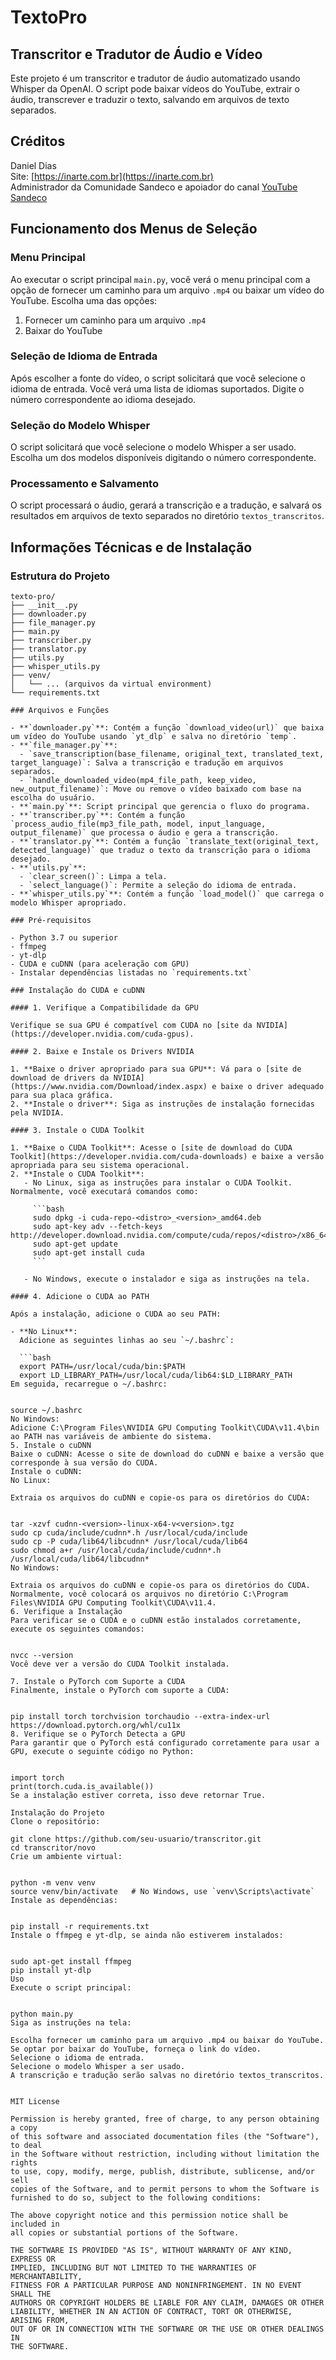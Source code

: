 # TextoPro

## Transcritor e Tradutor de Áudio e Vídeo

Este projeto é um transcritor e tradutor de áudio automatizado usando Whisper da OpenAI. O script pode baixar vídeos do YouTube, extrair o áudio, transcrever e traduzir o texto, salvando em arquivos de texto separados.

## Créditos

Daniel Dias  
Site: [https://inarte.com.br](https://inarte.com.br)  
Administrador da Comunidade Sandeco e apoiador do canal [YouTube Sandeco](https://youtube.com/@sandeco)

## Funcionamento dos Menus de Seleção

### Menu Principal

Ao executar o script principal `main.py`, você verá o menu principal com a opção de fornecer um caminho para um arquivo `.mp4` ou baixar um vídeo do YouTube. Escolha uma das opções:

1. Fornecer um caminho para um arquivo `.mp4`
2. Baixar do YouTube

### Seleção de Idioma de Entrada

Após escolher a fonte do vídeo, o script solicitará que você selecione o idioma de entrada. Você verá uma lista de idiomas suportados. Digite o número correspondente ao idioma desejado.

### Seleção do Modelo Whisper

O script solicitará que você selecione o modelo Whisper a ser usado. Escolha um dos modelos disponíveis digitando o número correspondente.

### Processamento e Salvamento

O script processará o áudio, gerará a transcrição e a tradução, e salvará os resultados em arquivos de texto separados no diretório `textos_transcritos`.

## Informações Técnicas e de Instalação

### Estrutura do Projeto

```plaintext
texto-pro/
├── __init__.py
├── downloader.py
├── file_manager.py
├── main.py
├── transcriber.py
├── translator.py
├── utils.py
├── whisper_utils.py
├── venv/
│   └── ... (arquivos da virtual environment)
└── requirements.txt

### Arquivos e Funções

- **`downloader.py`**: Contém a função `download_video(url)` que baixa um vídeo do YouTube usando `yt_dlp` e salva no diretório `temp`.
- **`file_manager.py`**: 
  - `save_transcription(base_filename, original_text, translated_text, target_language)`: Salva a transcrição e tradução em arquivos separados.
  - `handle_downloaded_video(mp4_file_path, keep_video, new_output_filename)`: Move ou remove o vídeo baixado com base na escolha do usuário.
- **`main.py`**: Script principal que gerencia o fluxo do programa.
- **`transcriber.py`**: Contém a função `process_audio_file(mp3_file_path, model, input_language, output_filename)` que processa o áudio e gera a transcrição.
- **`translator.py`**: Contém a função `translate_text(original_text, detected_language)` que traduz o texto da transcrição para o idioma desejado.
- **`utils.py`**: 
  - `clear_screen()`: Limpa a tela.
  - `select_language()`: Permite a seleção do idioma de entrada.
- **`whisper_utils.py`**: Contém a função `load_model()` que carrega o modelo Whisper apropriado.

### Pré-requisitos

- Python 3.7 ou superior
- ffmpeg
- yt-dlp
- CUDA e cuDNN (para aceleração com GPU)
- Instalar dependências listadas no `requirements.txt`

### Instalação do CUDA e cuDNN

#### 1. Verifique a Compatibilidade da GPU

Verifique se sua GPU é compatível com CUDA no [site da NVIDIA](https://developer.nvidia.com/cuda-gpus).

#### 2. Baixe e Instale os Drivers NVIDIA

1. **Baixe o driver apropriado para sua GPU**: Vá para o [site de download de drivers da NVIDIA](https://www.nvidia.com/Download/index.aspx) e baixe o driver adequado para sua placa gráfica.
2. **Instale o driver**: Siga as instruções de instalação fornecidas pela NVIDIA.

#### 3. Instale o CUDA Toolkit

1. **Baixe o CUDA Toolkit**: Acesse o [site de download do CUDA Toolkit](https://developer.nvidia.com/cuda-downloads) e baixe a versão apropriada para seu sistema operacional.
2. **Instale o CUDA Toolkit**:
   - No Linux, siga as instruções para instalar o CUDA Toolkit. Normalmente, você executará comandos como:

     ```bash
     sudo dpkg -i cuda-repo-<distro>_<version>_amd64.deb
     sudo apt-key adv --fetch-keys http://developer.download.nvidia.com/compute/cuda/repos/<distro>/x86_64/7fa2af80.pub
     sudo apt-get update
     sudo apt-get install cuda
     ```

   - No Windows, execute o instalador e siga as instruções na tela.

#### 4. Adicione o CUDA ao PATH

Após a instalação, adicione o CUDA ao seu PATH:

- **No Linux**:
  Adicione as seguintes linhas ao seu `~/.bashrc`:

  ```bash
  export PATH=/usr/local/cuda/bin:$PATH
  export LD_LIBRARY_PATH=/usr/local/cuda/lib64:$LD_LIBRARY_PATH
Em seguida, recarregue o ~/.bashrc:


source ~/.bashrc
No Windows:
Adicione C:\Program Files\NVIDIA GPU Computing Toolkit\CUDA\v11.4\bin ao PATH nas variáveis de ambiente do sistema.
5. Instale o cuDNN
Baixe o cuDNN: Acesse o site de download do cuDNN e baixe a versão que corresponde à sua versão do CUDA.
Instale o cuDNN:
No Linux:

Extraia os arquivos do cuDNN e copie-os para os diretórios do CUDA:


tar -xzvf cudnn-<version>-linux-x64-v<version>.tgz
sudo cp cuda/include/cudnn*.h /usr/local/cuda/include
sudo cp -P cuda/lib64/libcudnn* /usr/local/cuda/lib64
sudo chmod a+r /usr/local/cuda/include/cudnn*.h /usr/local/cuda/lib64/libcudnn*
No Windows:

Extraia os arquivos do cuDNN e copie-os para os diretórios do CUDA. Normalmente, você colocará os arquivos no diretório C:\Program Files\NVIDIA GPU Computing Toolkit\CUDA\v11.4.
6. Verifique a Instalação
Para verificar se o CUDA e o cuDNN estão instalados corretamente, execute os seguintes comandos:


nvcc --version
Você deve ver a versão do CUDA Toolkit instalada.

7. Instale o PyTorch com Suporte a CUDA
Finalmente, instale o PyTorch com suporte a CUDA:


pip install torch torchvision torchaudio --extra-index-url https://download.pytorch.org/whl/cu11x
8. Verifique se o PyTorch Detecta a GPU
Para garantir que o PyTorch está configurado corretamente para usar a GPU, execute o seguinte código no Python:


import torch
print(torch.cuda.is_available())
Se a instalação estiver correta, isso deve retornar True.

Instalação do Projeto
Clone o repositório:

git clone https://github.com/seu-usuario/transcritor.git
cd transcritor/novo
Crie um ambiente virtual:


python -m venv venv
source venv/bin/activate   # No Windows, use `venv\Scripts\activate`
Instale as dependências:


pip install -r requirements.txt
Instale o ffmpeg e yt-dlp, se ainda não estiverem instalados:


sudo apt-get install ffmpeg
pip install yt-dlp
Uso
Execute o script principal:


python main.py
Siga as instruções na tela:

Escolha fornecer um caminho para um arquivo .mp4 ou baixar do YouTube.
Se optar por baixar do YouTube, forneça o link do vídeo.
Selecione o idioma de entrada.
Selecione o modelo Whisper a ser usado.
A transcrição e tradução serão salvas no diretório textos_transcritos.


MIT License

Permission is hereby granted, free of charge, to any person obtaining a copy
of this software and associated documentation files (the "Software"), to deal
in the Software without restriction, including without limitation the rights
to use, copy, modify, merge, publish, distribute, sublicense, and/or sell
copies of the Software, and to permit persons to whom the Software is
furnished to do so, subject to the following conditions:

The above copyright notice and this permission notice shall be included in
all copies or substantial portions of the Software.

THE SOFTWARE IS PROVIDED "AS IS", WITHOUT WARRANTY OF ANY KIND, EXPRESS OR
IMPLIED, INCLUDING BUT NOT LIMITED TO THE WARRANTIES OF MERCHANTABILITY,
FITNESS FOR A PARTICULAR PURPOSE AND NONINFRINGEMENT. IN NO EVENT SHALL THE
AUTHORS OR COPYRIGHT HOLDERS BE LIABLE FOR ANY CLAIM, DAMAGES OR OTHER
LIABILITY, WHETHER IN AN ACTION OF CONTRACT, TORT OR OTHERWISE, ARISING FROM,
OUT OF OR IN CONNECTION WITH THE SOFTWARE OR THE USE OR OTHER DEALINGS IN
THE SOFTWARE.
